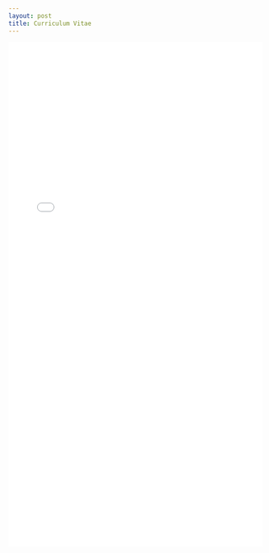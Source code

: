 ```yaml
---
layout: post
title: Curriculum Vitae
---
```

<embed src="/Ethan_Seefried_CV.pdf" type="application/pdf" width="100%" height="1000" style="border:none;">

